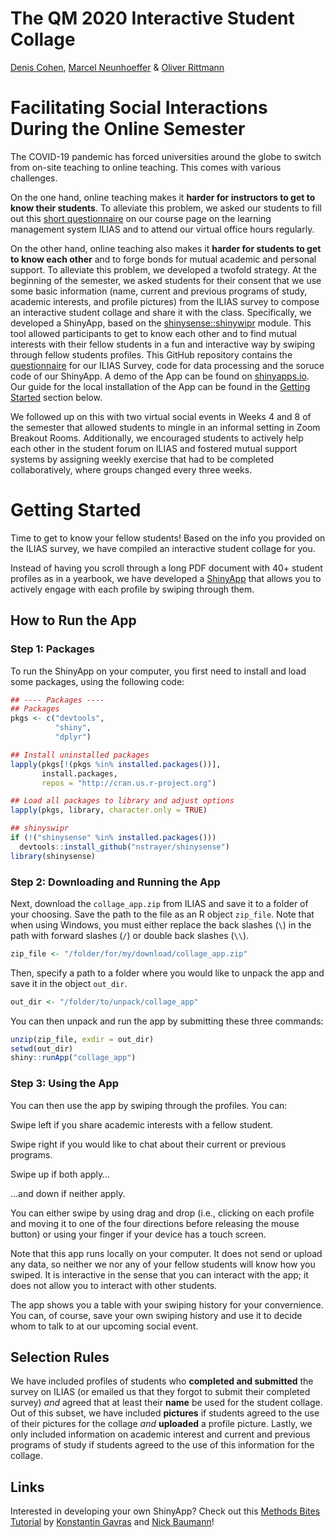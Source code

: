The QM 2020 Interactive Student Collage
================

[Denis Cohen](https://twitter.com/denis_cohen), [Marcel
Neunhoeffer](https://twitter.com/mneunho) & [Oliver
Rittmann](https://www.sowi.uni-mannheim.de/gschwend/team/postdocs-and-doctoral-students/oliver-rittmann/)

# Facilitating Social Interactions During the Online Semester

The COVID-19 pandemic has forced universities around the globe to switch
from on-site teaching to online teaching. This comes with various
challenges.

On the one hand, online teaching makes it **harder for instructors to
get to know their students**. To alleviate this problem, we asked our
students to fill out this [short
questionnaire](https://github.com/denis-cohen/qm2020-collage-public/blob/master/QM%202020%20Survey.pdf)
on our course page on the learning management system ILIAS and to attend
our virtual office hours regularly.

On the other hand, online teaching also makes it **harder for students
to get to know each other** and to forge bonds for mutual academic and
personal support. To alleviate this problem, we developed a twofold
strategy. At the beginning of the semester, we asked students for their
consent that we use some basic information (name, current and previous
programs of study, academic interests, and profile pictures) from the
ILIAS survey to compose an interactive student collage and share it with
the class. Specifically, we developed a ShinyApp, based on the
[shinysense::shinywipr](https://github.com/nstrayer/shinysense) module.
This tool allowed participants to get to know each other and to find
mutual interests with their fellow students in a fun and interactive way
by swiping through fellow students profiles. This GitHub repository
contains the
[questionnaire](https://github.com/denis-cohen/qm2020-collage-public/blob/master/QM%202020%20Survey.pdf)
for our ILIAS Survey, code for data processing and the soruce code of
our ShinyApp. A demo of the App can be found on
[shinyapps.io](https://denis-cohen.shinyapps.io/qm2020-collage-app/).
Our guide for the local installation of the App can be found in the
[Getting Started](#getting-started) section below.

We followed up on this with two virtual social events in Weeks 4 and 8
of the semester that allowed students to mingle in an informal setting
in Zoom Breakout Rooms. Additionally, we encouraged students to actively
help each other in the student forum on ILIAS and fostered mutual
support systems by assigning weekly exercise that had to be completed
collaboratively, where groups changed every three weeks.

# Getting Started

Time to get to know your fellow students\! Based on the info you
provided on the ILIAS survey, we have compiled an interactive student
collage for you.

Instead of having you scroll through a long PDF document with 40+
student profiles as in a yearbook, we have developed a
[ShinyApp](https://www.shinyapps.io/) that allows you to actively engage
with each profile by swiping through them.

## How to Run the App

### Step 1: Packages

To run the ShinyApp on your computer, you first need to install and load
some packages, using the following code:

``` r
## ---- Packages ----
## Packages
pkgs <- c("devtools",
          "shiny",
          "dplyr")

## Install uninstalled packages
lapply(pkgs[!(pkgs %in% installed.packages())],
       install.packages,
       repos = "http://cran.us.r-project.org")

## Load all packages to library and adjust options
lapply(pkgs, library, character.only = TRUE)

## shinyswipr
if (!("shinysense" %in% installed.packages()))
  devtools::install_github("nstrayer/shinysense")
library(shinysense)
```

### Step 2: Downloading and Running the App

Next, download the `collage_app.zip` from ILIAS and save it to a folder
of your choosing. Save the path to the file as an R object `zip_file`.
Note that when using Windows, you must either replace the back slashes
(`\`) in the path with forward slashes (`/`) or double back slashes
(`\\`).

``` r
zip_file <- "/folder/for/my/download/collage_app.zip"
```

Then, specify a path to a folder where you would like to unpack the app
and save it in the object `out_dir`.

``` r
out_dir <- "/folder/to/unpack/collage_app"
```

You can then unpack and run the app by submitting these three commands:

``` r
unzip(zip_file, exdir = out_dir)
setwd(out_dir)
shiny::runApp("collage_app")
```

### Step 3: Using the App

You can then use the app by swiping through the profiles. You can:

<!--html_preserve--><i class="fa fa-hand-point-left"></i><!--/html_preserve-->
Swipe left if you share academic interests with a fellow student.

<!--html_preserve--><i class="fa fa-hand-point-right"></i><!--/html_preserve-->
Swipe right if you would like to chat about their current or previous
programs.

<!--html_preserve--><i class="fa fa-hand-point-up"></i><!--/html_preserve-->
Swipe up if both apply…

<!--html_preserve--><i class="fa fa-hand-point-down"></i><!--/html_preserve-->
…and down if neither apply.

You can either swipe by using drag and drop (i.e., clicking on each
profile and moving it to one of the four directions before releasing the
mouse button) or using your finger if your device has a touch screen.

Note that this app runs locally on your computer. It does not send or
upload any data, so neither we nor any of your fellow students will know
how you swiped. It is interactive in the sense that you can interact
with the app; it does not allow you to interact with other students.

The app shows you a table with your swiping history for your
convernience. You can, of course, save your own swiping history and use
it to decide whom to talk to at our upcoming social event.

## Selection Rules

We have included profiles of students who **completed and submitted**
the survey on ILIAS (or emailed us that they forgot to submit their
completed survey) *and* agreed that at least their **name** be used for
the student collage. Out of this subset, we have included **pictures**
if students agreed to the use of their pictures for the collage *and*
**uploaded** a profile picture. Lastly, we only included information on
academic interest and current and previous programs of study if students
agreed to the use of this information for the collage.

## Links

Interested in developing your own ShinyApp? Check out this [Methods
Bites
Tutorial](https://www.mzes.uni-mannheim.de/socialsciencedatalab/article/shiny-apps/)
by [Konstantin Gavras](https://twitter.com/kongavras) and [Nick
Baumann](https://twitter.com/Nick_Baumann97)\!
